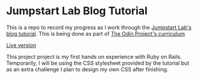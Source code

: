 # Jumpstart Lab Blog Tutorial

This is a repo to record my progress as I work through the [Jumpstart Lab's blog tutorial](http://tutorials.jumpstartlab.com/projects/blogger.html). This is being done as part of [The Odin Project's curriculum](https://www.theodinproject.com/courses/web-development-101/lessons/ruby-on-rails)

[Live version](https://shielded-escarpment-39617.herokuapp.com/)

This project project is my first hands on experience with Ruby on Rails. Temporarily, I will be using the CSS stylesheet provided by the tutorial but as an extra challenge I plan to design my own CSS after finishing.

